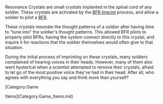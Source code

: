 Resonance Crystals are small crystals implanted in the spinal cord of any
soldier. These crystals are activated by the [BFR Imprint](BFR_Imprint.md)
process, and allow a soldier to pilot a
[BFR](../vehicles/BattleFrame_Robotics.md).

These crystals resonate the thought patterns of a soldier after having time to
"tune into" the soldier's thought patterns. This allowed BFR pilots to properly
pilot BFRs, having the system connect directly to this crystal, and inquire it
for reactions that the soldier themselves would often give to that situation.

During the initial process of imprinting on these crystals, many soldiers
complained of hearing voices in their heads. However, many of them also went
hysterical when a scientist attempted to remove their crystals, afraid to let go
of the most positive voice they've had in their head. After all, who agrees with
everything you say and think more than yourself?

<!--[Category:Terminology](Category:Terminology.md)--> [Category:Game

Items](Category:Game_Items.md)
